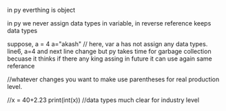 in py everthing is object

in py we never assign data types in variable, in reverse reference keeps data types

suppose,
a = 4
a="akash" // here, var a has not assign any data types. line6, a=4 and next line change but py takes time for garbage collection
becuase it thinks if there any king assing in future it can use again same referance


//whatever changes you want to make use parentheses for real production level.

//x = 40+2.23
print(int(x)) //data types much clear for industry level


